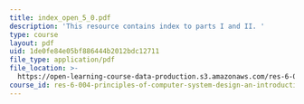 ```yaml
---
title: index_open_5_0.pdf
description: 'This resource contains index to parts I and II. '
type: course
layout: pdf
uid: 1de0fe84e05bf886444b2012bdc12711
file_type: application/pdf
file_location: >-
  https://open-learning-course-data-production.s3.amazonaws.com/res-6-004-principles-of-computer-system-design-an-introduction-spring-2009/1de0fe84e05bf886444b2012bdc12711_index_open_5_0.pdf
course_id: res-6-004-principles-of-computer-system-design-an-introduction-spring-2009
---
```


